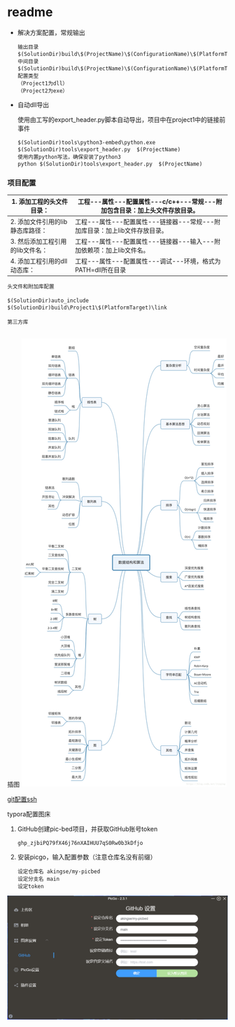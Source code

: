 # readme

- 解决方案配置，常规输出

  ```shell
  输出目录
  $(SolutionDir)build\$(ProjectName)\$(ConfigurationName)\$(PlatformTarget)\link
  中间目录
  $(SolutionDir)build\$(ProjectName)\$(ConfigurationName)\$(PlatformTarget)\compile
  配置类型
  （Project1为dll）
  （Project2为exe）
  ```

  



- 自动dll导出

  使用由工写的export_header.py脚本自动导出，项目中在project1中的链接前事件

  ```shell
  $(SolutionDir)tools\python3-embed\python.exe $(SolutionDir)tools\export_header.py  $(ProjectName)
  使用内置python写法，确保安装了python3
  python $(SolutionDir)tools\export_header.py  $(ProjectName)
  ```

### 项目配置

| 1. 添加工程的头文件目录：        | 工程---属性---配置属性---c/c++---常规---附加包含目录：加上头文件存放目录。 |
| -------------------------------- | ------------------------------------------------------------ |
| 2. 添加文件引用的lib静态库路径： | 工程---属性---配置属性---链接器---常规---附加库目录：加上lib文件存放目录。 |
| 3. 然后添加工程引用的lib文件名： | 工程---属性---配置属性---链接器---输入---附加依赖项：加上lib文件名。 |
| 4. 添加工程引用的dll动态库：     | 工程---属性---配置属性---调试---环境，格式为 PATH=dll所在目录 |

  

```
头文件和附加库配置

$(SolutionDir)auto_include
$(SolutionDir)build\Project1\$(PlatformTarget)\link

第三方库


```

  插图
  ![dsa](https://raw.githubusercontent.com/akingse/my-picbed/main/file.png)

[git配置ssh](https://blog.csdn.net/ly1358152944/article/details/127549295)



typora配置图床

1. GitHub创建pic-bed项目，并获取GitHub账号token

   ```
   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
   ```

   

1. 安装picgo，输入配置参数（注意仓库名没有前缀）

   ```
   设定仓库名 akingse/my-picbed
   设定分支名 main
   设定token 
   ```


![image-20230323212025683.png](https://github.com/akingse/my-picbed/blob/main/image-20230323212025683.png?raw=true)




